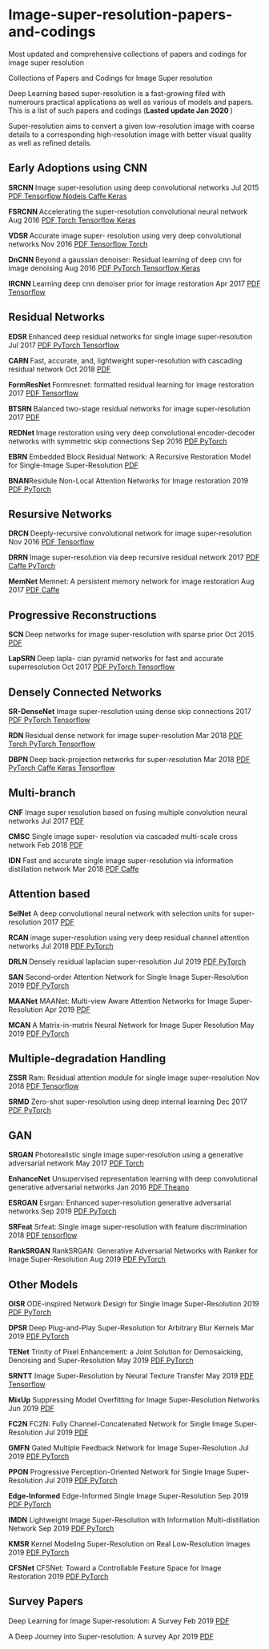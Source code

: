 # Image-super-resolution-papers-and-codings
Most updated and comprehensive collections of papers and codings for image super resolution

Collections of Papers and Codings for Image Super resolution

Deep Learning based super-resolution is a fast-growing filed with numerours practical applications as well as various of models and papers. This is a list of such papers and codings (<b>Lasted update Jan 2020 </b>)

Super-resolution aims to convert a given low-resolution image with coarse details to a corresponding high-resolution image with better visual quality as well as refined details.

<h2> Early Adoptions using CNN </h2>

<b>SRCNN </b>  Image super-resolution using deep convolutional networks   Jul 2015     <a href="https://arxiv.org/pdf/1501.00092.pdf" target="_blank">  PDF  </a>  <a href="https://github.com/tegg89/SRCNN-Tensorflow" target="_blank"> Tensorflow </a> <a href="https://github.com/takuyaa/waifu2x-js" target="_blank"> Nodejs </a> <a href="https://github.com/pby5/sr_caffe" target="_blank"> Caffe </a> <a href="https://github.com/qobilidop/srcnn" target="_blank"> Keras </a>


<b>FSRCNN </b> Accelerating the super-resolution convolutional neural network    Aug 2016 <a href="https://arxiv.org/pdf/1608.00367.pdf" target="_blank"> PDF </a> <a href="https://github.com/icpm/super-resolution/tree/master/FSRCNN"> Torch </a> <a href="https://github.com/yifanw90/FSRCNN-TensorFlow"> Tensorflow </a> <a href="https://github.com/GeorgeSeif/FSRCNN-Keras"> Keras </a>

<b>VDSR </b> Accurate image super- resolution using very deep convolutional networks    Nov 2016 <a href="https://arxiv.org/pdf/1511.04587.pdf" target="_blank"> PDF </a>  <a href="https://github.com/Jongchan/tensorflow-vdsr" target="_blank"> Tensorflow </a> <a href="https://github.com/mks0601/Accurate-Image-Super-Resolution-Using-Very-Deep-Convolutional-Networks" target="_blank"> Torch </a>

<b>DnCNN </b> Beyond a gaussian denoiser: Residual learning of deep cnn for image denoising   Aug 2016  <a href="https://arxiv.org/pdf/1608.03981.pdf" target="_blank"> PDF </a> <a href="https://github.com/cszn/KAIR"> PyTorch </a> <a href="https://github.com/wbhu/DnCNN-tensorflow"> Tensorflow </a> <a href="https://github.com/husqin/DnCNN-keras"> Keras </a>


<b>IRCNN </b> Learning deep cnn denoiser prior for image restoration  Apr 2017 <a href="https://arxiv.org/pdf/1704.03264.pdf" target="_blank"> PDF </a> <a href="https://github.com/lipengFu/IRCNN"> Tensorflow </a>

<h2> Residual Networks </h2>

<b>EDSR </b> Enhanced deep residual networks for single image super-resolution  Jul 2017 <a href="https://arxiv.org/pdf/1707.02921.pdf" target="_blank"> PDF </a> <a href="https://github.com/thstkdgus35/EDSR-PyTorch"> PyTorch </a>  <a href="https://github.com/jmiller656/EDSR-Tensorflow"> Tensorflow </a>

<b>CARN </b> Fast, accurate, and, lightweight super-resolution with cascading residual network  Oct 2018 <a href="https://arxiv.org/pdf/1803.08664.pdf" target="_blank"> PDF </a>

<b>FormResNet </b> Formresnet: formatted residual learning for image restoration  2017  <a href="http://openaccess.thecvf.com/content_cvpr_2017_workshops/w12/papers/Jiao_FormResNet_Formatted_Residual_CVPR_2017_paper.pdf" target="_blank"> PDF </a> <a href="https://github.com/MingtaoGuo/FormResNet-Denoise-Gaussian-noise-TensorFlow"> Tensorflow </a> 

<b>BTSRN </b> Balanced two-stage residual networks for image super-resolution  2017 <a href="http://openaccess.thecvf.com/content_cvpr_2017_workshops/w12/papers/Fan_Balanced_Two-Stage_Residual_CVPR_2017_paper.pdf" target="_blank"> PDF </a>

<b>REDNet </b> Image restoration using very deep convolutional encoder-decoder networks with symmetric skip connections Sep 2016 <a href="https://arxiv.org/pdf/1603.09056.pdf" target="_blank"> PDF </a> <a href="https://github.com/yjn870/REDNet-pytorch"> PyTorch </a> 

<b>EBRN</b> Embedded Block Residual Network: A Recursive Restoration Model for Single-Image Super-Resolution <a href="http://openaccess.thecvf.com/content_ICCV_2019/papers/Qiu_Embedded_Block_Residual_Network_A_Recursive_Restoration_Model_for_Single-Image_ICCV_2019_paper.pdf"> PDF </a>

<b>BNAN</b>Residule Non-Local Attention Networks for Image restoration 2019 <a href="https://openreview.net/pdf?id=HkeGhoA5FX"> PDF </a> <a href="https://github.com/yulunzhang/RNAN"> PyTorch </a>

<h2> Resursive Networks </h2>

<b>DRCN  </b>  Deeply-recursive convolutional network for image super-resolution Nov 2016 <a href="https://arxiv.org/pdf/1511.04491.pdf" target="_blank"> PDF </a> <a href="https://github.com/chenhe82166/DRCN_tf"> Tensorflow </a> 

<b>DRRN  </b>  Image super-resolution via deep recursive residual network 2017 <a href="http://openaccess.thecvf.com/content_cvpr_2017/papers/Tai_Image_Super-Resolution_via_CVPR_2017_paper.pdf" target="_blank"> PDF </a> <a href="https://github.com/tyshiwo/DRRN_CVPR17"> Caffe </a> <a href="https://github.com/jt827859032/DRRN-pytorch"> PyTorch </a> 

<b>MemNet </b> Memnet: A persistent memory network for image restoration Aug 2017 <a href="https://arxiv.org/pdf/1708.02209.pdf" target="_blank"> PDF </a> <a href="https://github.com/tyshiwo/MemNet"> Caffe </a>

<h2> Progressive Reconstructions </h2>

<b>SCN </b> Deep networks for image super-resolution with sparse prior Oct 2015 <a href="https://arxiv.org/pdf/1507.08905.pdf" target="_blank"> PDF </a>

<b>LapSRN </b> Deep lapla- cian pyramid networks for fast and accurate superresolution Oct 2017 <a href="https://arxiv.org/pdf/1704.03915.pdf" target="_blank"> PDF </a> <a href="https://github.com/twtygqyy/pytorch-LapSRN"> PyTorch </a> <a href="https://github.com/zjuela/LapSRN-tensorflow"> Tensorflow </a> 

<h2> Densely Connected Networks </h2>

<b>SR-DenseNet</b> Image super-resolution using dense skip connections 2017 <a href="http://openaccess.thecvf.com/content_ICCV_2017/papers/Tong_Image_Super-Resolution_Using_ICCV_2017_paper.pdf" target="_blank"> PDF </a> <a href="https://github.com/twtygqyy/pytorch-SRDenseNet"> PyTorch </a> <a href="https://github.com/kweisamx/TensorFlow-SR-DenseNet"> Tensorflow </a>

<b>RDN </b> Residual dense network for image super-resolution  Mar 2018 <a href="https://arxiv.org/pdf/1802.08797.pdf" target="_blank"> PDF </a> <a href="https://github.com/yulunzhang/RDN"> Torch </a> <a href="https://github.com/lingtengqiu/RDN-pytorch"> PyTorch </a> <a href="https://github.com/hengchuan/RDN-TensorFlow"> Tensorflow </a> 

<b>DBPN </b> Deep back-projection networks for super-resolution  Mar 2018 <a href="https://arxiv.org/pdf/1803.02735.pdf" target="_blank"> PDF </a> <a href="https://github.com/icpm/super-resolution/tree/master/DBPN"> PyTorch </a> <a href="https://github.com/alterzero/DBPN-caffe"> Caffe </a> <a href="https://github.com/rajatkb/DBPN-Deep_Back_Projection_Network-Keras"> Keras </a> <a href="https://github.com/tlokeshkumar/DBPN-tf"> Tensorflow </a> 

<h2>Multi-branch </h2>

<b>CNF</b> Image super resolution based on fusing multiple convolution neural networks Jul 2017 <a href="https://ieeexplore.ieee.org/document/8014876" target="_blank"> PDF </a>

<b>CMSC</b> Single image super- resolution via cascaded multi-scale cross network Feb 2018 <a href="https://arxiv.org/pdf/1802.08808.pdf" target="_blank"> PDF </a>

<b>IDN</b>  Fast and accurate single image super-resolution via information distillation network Mar 2018 <a href="https://arxiv.org/pdf/1803.09454.pdf" target="_blank"> PDF </a> <a href="https://github.com/Zheng222/IDN-Caffe"> Caffe </a>

<h2>Attention based </h2>

<b>SelNet</b> A deep convolutional neural network with selection units for super-resolution 2017 <a href="https://ieeexplore.ieee.org/document/8014887" target="_blank"> PDF </a>

<b>RCAN </b> image super-resolution using very deep residual channel attention networks Jul 2018 <a href="https://arxiv.org/pdf/1807.02758.pdf" target="_blank"> PDF </a> <a href="https://github.com/yulunzhang/RCAN"> PyTorch </a>

<b>DRLN </b> Densely residual laplacian super-resolution Jul 2019 <a href="https://arxiv.org/pdf/1906.12021.pdf" target="_blank"> PDF </a> <a href="https://github.com/saeed-anwar/DRLN"> PyTorch </a>

<b>SAN</b> Second-order Attention Network for Single Image Super-Resolution 2019 <a href="http://www4.comp.polyu.edu.hk/~cslzhang/paper/CVPR19-SAN.pdf"> PDF </a> <a href="https://github.com/daitao/SAN"> PyTorch </a>

<b>MAANet</b> MAANet: Multi-view Aware Attention Networks for Image Super-Resolution Apr 2019  <a href="https://arxiv.org/pdf/1904.06252.pdf"> PDF </a>

<b>MCAN</b> A Matrix-in-matrix Neural Network for Image Super Resolution May 2019 <a href="https://arxiv.org/pdf/1903.07949.pdf"> PDF </a> <a href="https://github.com/macn3388/MCAN"> PyTorch </a>

<h2>Multiple-degradation Handling </h2>

<b>ZSSR</b> Ram: Residual attention module for single image super-resolution Nov 2018 <a href="https://arxiv.org/pdf/1811.12043.pdf" target="_blank"> PDF </a> <a href="https://github.com/assafshocher/ZSSR"> Tensorflow </a>

<b>SRMD</b> Zero-shot super-resolution using deep internal learning Dec 2017 <a href="https://arxiv.org/pdf/1712.06087.pdf" target="_blank"> PDF </a> <a href="https://github.com/cszn/KAIR"> PyTorch </a>

<h2> GAN </h2>

<b>SRGAN</b> Photorealistic single image super-resolution using a generative adversarial network May 2017 <a href="https://arxiv.org/pdf/1609.04802.pdf" target="_blank"> PDF </a> <a href="https://github.com/icpm/super-resolution/tree/master/SRGAN"> Torch </a>

<b>EnhanceNet</b> Unsupervised representation learning with deep convolutional generative adversarial networks Jan 2016 <a href="https://arxiv.org/pdf/1511.06434.pdf" target="_blank"> PDF </a> <a href="https://github.com/alexjc/neural-enhance"> Theano </a>

<b>ESRGAN</b> Esrgan: Enhanced super-resolution generative adversarial networks Sep 2019 <a href="https://arxiv.org/pdf/1809.00219.pdf" target="_blank"> PDF </a> <a href="https://github.com/xinntao/ESRGAN"> PyTorch </a>

<b>SRFeat</b> Srfeat: Single image super-resolution with feature discrimination 2018 <a href="http://openaccess.thecvf.com/content_ECCV_2018/papers/Seong-Jin_Park_SRFeat_Single_Image_ECCV_2018_paper.pdf" target="_blank"> PDF </a> <a href="https://github.com/HyeongseokSon1/SRFeat"> tensorflow </a>

<b>RankSRGAN</b> RankSRGAN: Generative Adversarial Networks with Ranker for Image Super-Resolution Aug 2019 <a href="https://arxiv.org/pdf/1908.06382.pdf"> PDF </a> <a href="https://github.com/WenlongZhang0724/RankSRGAN"> PyTorch </a>

<h2> Other Models </h2>

<b>OISR</b> ODE-inspired Network Design for Single Image Super-Resolution  2019 <a href="http://openaccess.thecvf.com/content_CVPR_2019/papers/He_ODE-Inspired_Network_Design_for_Single_Image_Super-Resolution_CVPR_2019_paper.pdf"> PDF </a> <a href="https://github.com/HolmesShuan/OISR-PyTorch"> PyTorch </a>

<b>DPSR </b> Deep Plug-and-Play Super-Resolution for Arbitrary Blur Kernels Mar 2019 <a href="https://arxiv.org/pdf/1903.12529.pdf"> PDF </a> <a href="https://github.com/cszn/DPSR"> PyTorch </a>

<b>TENet</b> Trinity of Pixel Enhancement: a Joint Solution for Demosaicking, Denoising and Super-Resolution May 2019 <a href="https://arxiv.org/pdf/1905.02538.pdf"> PDF </a> <a href="https://github.com/guochengqian/TENet"> PyTorch </a>

<b>SRNTT</b> Image Super-Resolution by Neural Texture Transfer May 2019 <a href="https://arxiv.org/pdf/1903.00834.pdf"> PDF </a> <a href="https://github.com/ZZUTK/SRNTT"> Tensorflow </a> 

<b>MixUp</b> Suppressing Model Overfitting for Image Super-Resolution Networks Jun 2019 <a href="https://arxiv.org/pdf/1906.04809.pdf"> PDF </a>

<b>FC2N</b> FC2N: Fully Channel-Concatenated Network for Single Image Super-Resolution Jul 2019 <a href="https://arxiv.org/pdf/1907.03221.pdf"> PDF </a>

<b>GMFN</b> Gated Multiple Feedback Network for Image Super-Resolution Jul 2019 <a href="https://arxiv.org/pdf/1907.04253.pdf"> PDF </a> <a href="https://github.com/liqilei/GMFN"> PyTorch </a>

<b>PPON</b> Progressive Perception-Oriented Network for Single Image Super-Resolution Jul 2019 <a href="https://arxiv.org/pdf/1907.10399.pdf"> PDF </a> <a href="https://github.com/Zheng222/PPON"> PyTorch </a>

<b>Edge-Informed</b> Edge-Informed Single Image Super-Resolution Sep 2019 <a href="https://arxiv.org/pdf/1909.05305.pdf"> PDF </a> <a href="https://github.com/knazeri/edge-informed-sisr"> PyTorch </a>

<b>IMDN</b> Lightweight Image Super-Resolution with Information Multi-distillation Network Sep 2019 <a href="https://arxiv.org/pdf/1909.11856.pdf"> PDF </a> <a href="https://github.com/Zheng222/IMDN"> PyTorch </a>

<b>KMSR</b> Kernel Modeling Super-Resolution on Real Low-Resolution Images 2019 <a href="http://openaccess.thecvf.com/content_ICCV_2019/papers/Zhou_Kernel_Modeling_Super-Resolution_on_Real_Low-Resolution_Images_ICCV_2019_paper.pdf"> PDF </a> <a href="https://github.com/IVRL/Kernel-Modeling-Super-Resolution"> PyTorch </a>

<b>CFSNet</b> CFSNet: Toward a Controllable Feature Space for Image Restoration 2019 <a href="http://openaccess.thecvf.com/content_ICCV_2019/papers/Wang_CFSNet_Toward_a_Controllable_Feature_Space_for_Image_Restoration_ICCV_2019_paper.pdf"> PDF </a> <a href="https://github.com/qibao77/CFSNet"> PyTorch </a>

<h2> Survey Papers </h2>

Deep Learning for Image Super-resolution: A Survey   Feb 2019  <a href="https://arxiv.org/pdf/1902.06068.pdf"> PDF </a>

A Deep Journey into Super-resolution: A survey   Apr 2019  <a href="https://arxiv.org/pdf/1904.07523.pdf"> PDF </a>

